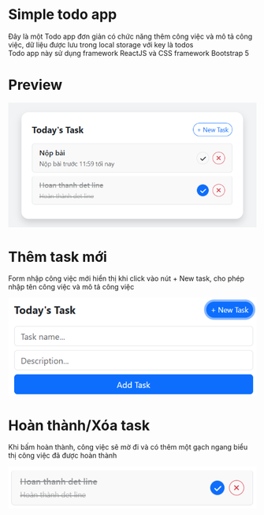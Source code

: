 # Simple todo app

Đây là một Todo app đơn giản có chức năng thêm công việc và mô tả công việc, dữ liệu được lưu trong local storage với key là todos <br> 
Todo app này sử dụng framework ReactJS và CSS framework Bootstrap 5

# Preview

<p align="center">
<img src="gitImage/preview.png">  
</p>

# Thêm task mới

Form nhập công việc mới hiển thị khi click vào nút + New task, cho phép nhập tên công việc và mô tả công việc
<p align="center">
  <img src="gitImage/preview-add.png">
</p>

# Hoàn thành/Xóa task 
Khi bấm hoàn thành, công việc sẽ mờ đi và có thêm một gạch ngang biểu thị công việc đã được hoàn thành
<p align="center">
  <img src="gitImage/finished-task.png">
</p>
